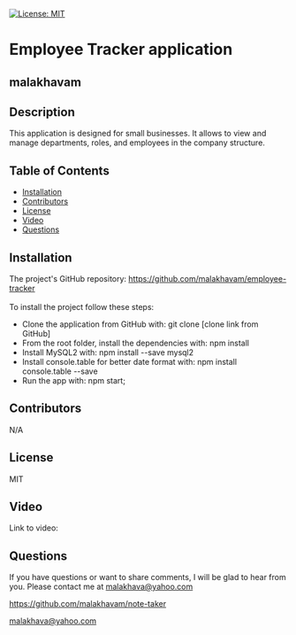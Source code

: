 [![License: MIT](https://shields.io/badge/license-MIT-green.svg)](https://opensource.org/licenses/MIT)
   # Employee Tracker application

   ## malakhavam
   
   ## Description 
   
   This application  is designed for small businesses. It allows to view and manage departments, roles, and employees in the company structure.
   
   ## Table of Contents  
   * [Installation](#installation)
   * [Contributors](#contibutors)
   * [License](#license)
   * [Video](#video)
   * [Questions](#questions)
   
   
   ## Installation 
   
   The project's GitHub repository: https://github.com/malakhavam/employee-tracker <br/>   
   To install the project follow these steps: 
   * Clone the application from GitHub with: git clone [clone link from GitHub] 
   * From the root folder, install the dependencies with: npm install
   * Install MySQL2 with: npm install --save mysql2
   * Install console.table for better date format with: npm install console.table --save
   * Run the app with: npm start;

   ## Contributors

   N/A

   ## License

   MIT
  
   ## Video

   Link to video:
   
   ## Questions
   
   If you have questions or want to share comments, I will be glad to hear from you. Please contact me at malakhava@yahoo.com

   https://github.com/malakhavam/note-taker
   
   malakhava@yahoo.com
